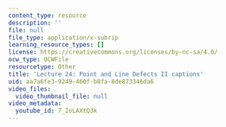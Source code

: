 ```yaml
---
content_type: resource
description: ''
file: null
file_type: application/x-subrip
learning_resource_types: []
license: https://creativecommons.org/licenses/by-nc-sa/4.0/
ocw_type: OCWFile
resourcetype: Other
title: 'Lecture 24: Point and Line Defects II captions'
uid: aa7a6fe3-9249-460f-b8fa-8de873346da6
video_files:
  video_thumbnail_file: null
video_metadata:
  youtube_id: 7_IoLAXtQ3k
---
```

